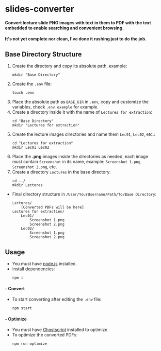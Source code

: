 # slides-converter

#### Convert lecture slide PNG images with text in them to PDF with the text embedded to enable searching and convenient browsing.
#### It's not yet complete nor clean, I've done it rushing just to do the job.

## Base Directory Structure

1. Create the directory and copy its absolute path, example:
    ```shell script
    mkdir "Base Directory"
    ```
2. Create the `.env` file:
    ```shell script
    touch .env
    ```
2. Place the absolute path as `BASE_DIR` in `.env`, copy and customize the variables, check `.env.example` for example.
3. Create a directory inside it with the name of `Lectures for extraction`:
    ```shell script
    cd "Base Directory"
    mkdir "Lectures for extraction"
    ```
4. Create the lecture images directories and name them `Lec01`, `Lec02`, etc.:
    ```shell script
    cd "Lectures for extraction"
    mkdir Lec01 Lec02
    ```
5. Place the **.png** images inside the directories as needed, each image must contain `Screenshot` in its name, example: `Screenshot 1.png`, `Screenshot 2.png`, etc.
6. Create a directory `Lectures` in the base directory:
    ```shell script
    cd ../
    mkdir Lectures
    ```
- Final directory structure in `/User/YourUsername/Path/To/Base Directory`:
    ```
    Lectures/
        [Converted PDFs will be here]
    Lectures for extraction/
        Lec01/
            Screenshot 1.png
            Screenshot 2.png
        Lec02/
            Screenshot 1.png
            Screenshot 2.png
    ```


## Usage

* You must have [node.js](https://nodejs.org/en/) installed.
* Install dependencies:
    ```shell script
    npm i
    ```

#### - Convert

* To start converting after editing the `.env` file:
    ```shell script
    npm start
    ```
#### - Optimize

* You must have [Ghostscript](https://www.ghostscript.com/download/gsdnld.html) installed to optimize.
* To optimize the converted PDFs:
    ```shell script
    npm run optimize
    ```
